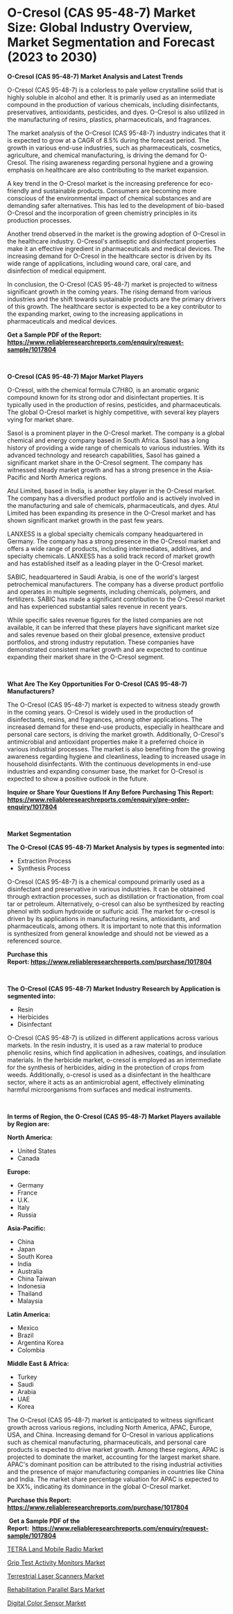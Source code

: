 <p><h1>O-Cresol (CAS 95-48-7) Market Size: Global Industry Overview, Market Segmentation and Forecast (2023 to 2030)</h1></p><p><strong>O-Cresol (CAS 95-48-7) Market Analysis and Latest Trends</strong></p>
<p><p>O-Cresol (CAS 95-48-7) is a colorless to pale yellow crystalline solid that is highly soluble in alcohol and ether. It is primarily used as an intermediate compound in the production of various chemicals, including disinfectants, preservatives, antioxidants, pesticides, and dyes. O-Cresol is also utilized in the manufacturing of resins, plastics, pharmaceuticals, and fragrances.</p><p>The market analysis of the O-Cresol (CAS 95-48-7) industry indicates that it is expected to grow at a CAGR of 8.5% during the forecast period. The growth in various end-use industries, such as pharmaceuticals, cosmetics, agriculture, and chemical manufacturing, is driving the demand for O-Cresol. The rising awareness regarding personal hygiene and a growing emphasis on healthcare are also contributing to the market expansion.</p><p>A key trend in the O-Cresol market is the increasing preference for eco-friendly and sustainable products. Consumers are becoming more conscious of the environmental impact of chemical substances and are demanding safer alternatives. This has led to the development of bio-based O-Cresol and the incorporation of green chemistry principles in its production processes.</p><p>Another trend observed in the market is the growing adoption of O-Cresol in the healthcare industry. O-Cresol's antiseptic and disinfectant properties make it an effective ingredient in pharmaceuticals and medical devices. The increasing demand for O-Cresol in the healthcare sector is driven by its wide range of applications, including wound care, oral care, and disinfection of medical equipment.</p><p>In conclusion, the O-Cresol (CAS 95-48-7) market is projected to witness significant growth in the coming years. The rising demand from various industries and the shift towards sustainable products are the primary drivers of this growth. The healthcare sector is expected to be a key contributor to the expanding market, owing to the increasing applications in pharmaceuticals and medical devices.</p></p>
<p><strong>Get a Sample PDF of the Report:&nbsp; <a href="https://www.reliableresearchreports.com/enquiry/request-sample/1017804">https://www.reliableresearchreports.com/enquiry/request-sample/1017804</a></strong></p>
<p>&nbsp;</p>
<p><strong>O-Cresol (CAS 95-48-7) Major Market Players</strong></p>
<p><p>O-Cresol, with the chemical formula C7H8O, is an aromatic organic compound known for its strong odor and disinfectant properties. It is typically used in the production of resins, pesticides, and pharmaceuticals. The global O-Cresol market is highly competitive, with several key players vying for market share. </p><p>Sasol is a prominent player in the O-Cresol market. The company is a global chemical and energy company based in South Africa. Sasol has a long history of providing a wide range of chemicals to various industries. With its advanced technology and research capabilities, Sasol has gained a significant market share in the O-Cresol segment. The company has witnessed steady market growth and has a strong presence in the Asia-Pacific and North America regions.</p><p>Atul Limited, based in India, is another key player in the O-Cresol market. The company has a diversified product portfolio and is actively involved in the manufacturing and sale of chemicals, pharmaceuticals, and dyes. Atul Limited has been expanding its presence in the O-Cresol market and has shown significant market growth in the past few years.</p><p>LANXESS is a global specialty chemicals company headquartered in Germany. The company has a strong presence in the O-Cresol market and offers a wide range of products, including intermediates, additives, and specialty chemicals. LANXESS has a solid track record of market growth and has established itself as a leading player in the O-Cresol market.</p><p>SABIC, headquartered in Saudi Arabia, is one of the world's largest petrochemical manufacturers. The company has a diverse product portfolio and operates in multiple segments, including chemicals, polymers, and fertilizers. SABIC has made a significant contribution to the O-Cresol market and has experienced substantial sales revenue in recent years.</p><p>While specific sales revenue figures for the listed companies are not available, it can be inferred that these players have significant market size and sales revenue based on their global presence, extensive product portfolios, and strong industry reputation. These companies have demonstrated consistent market growth and are expected to continue expanding their market share in the O-Cresol segment.</p></p>
<p>&nbsp;</p>
<p><strong>What Are The Key Opportunities For O-Cresol (CAS 95-48-7) Manufacturers?</strong></p>
<p><p>The O-Cresol (CAS 95-48-7) market is expected to witness steady growth in the coming years. O-Cresol is widely used in the production of disinfectants, resins, and fragrances, among other applications. The increased demand for these end-use products, especially in healthcare and personal care sectors, is driving the market growth. Additionally, O-Cresol's antimicrobial and antioxidant properties make it a preferred choice in various industrial processes. The market is also benefiting from the growing awareness regarding hygiene and cleanliness, leading to increased usage in household disinfectants. With the continuous developments in end-use industries and expanding consumer base, the market for O-Cresol is expected to show a positive outlook in the future.</p></p>
<p><strong>Inquire or Share Your Questions If Any Before Purchasing This Report: <a href="https://www.reliableresearchreports.com/enquiry/pre-order-enquiry/1017804">https://www.reliableresearchreports.com/enquiry/pre-order-enquiry/1017804</a></strong></p>
<p>&nbsp;</p>
<p><strong>Market Segmentation</strong></p>
<p><strong>The O-Cresol (CAS 95-48-7) Market Analysis by types is segmented into:</strong></p>
<p><ul><li>Extraction Process</li><li>Synthesis Process</li></ul></p>
<p><p>O-Cresol (CAS 95-48-7) is a chemical compound primarily used as a disinfectant and preservative in various industries. It can be obtained through extraction processes, such as distillation or fractionation, from coal tar or petroleum. Alternatively, o-cresol can also be synthesized by reacting phenol with sodium hydroxide or sulfuric acid. The market for o-cresol is driven by its applications in manufacturing resins, antioxidants, and pharmaceuticals, among others. It is important to note that this information is synthesized from general knowledge and should not be viewed as a referenced source.</p></p>
<p><strong>Purchase this Report:&nbsp;<a href="https://www.reliableresearchreports.com/purchase/1017804">https://www.reliableresearchreports.com/purchase/1017804</a></strong></p>
<p>&nbsp;</p>
<p><strong>The O-Cresol (CAS 95-48-7) Market Industry Research by Application is segmented into:</strong></p>
<p><ul><li>Resin</li><li>Herbicides</li><li>Disinfectant</li></ul></p>
<p><p>O-Cresol (CAS 95-48-7) is utilized in different applications across various markets. In the resin industry, it is used as a raw material to produce phenolic resins, which find application in adhesives, coatings, and insulation materials. In the herbicide market, o-cresol is employed as an intermediate for the synthesis of herbicides, aiding in the protection of crops from weeds. Additionally, o-cresol is used as a disinfectant in the healthcare sector, where it acts as an antimicrobial agent, effectively eliminating harmful microorganisms from surfaces and medical instruments.</p></p>
<p>&nbsp;</p>
<p><strong>In terms of Region, the O-Cresol (CAS 95-48-7) Market Players available by Region are:</strong></p>
<p>
    <p> <strong> North America: </strong>
        <ul>
            <li>United States</li>
            <li>Canada</li>
        </ul>
        </p> 
    <p> <strong> Europe: </strong>
        <ul>
            <li>Germany</li>
            <li>France</li>
            <li>U.K.</li>
            <li>Italy</li>
            <li>Russia</li>
        </ul>
        </p> 
    <p> <strong> Asia-Pacific: </strong>
        <ul>
            <li>China</li>
            <li>Japan</li>
            <li>South Korea</li>
            <li>India</li>
            <li>Australia</li>
            <li>China Taiwan</li>
            <li>Indonesia</li>
            <li>Thailand</li>
            <li>Malaysia</li>
        </ul>
        </p> 
    <p> <strong> Latin America: </strong>
        <ul>
            <li>Mexico</li>
            <li>Brazil</li>
            <li>Argentina Korea</li>
            <li>Colombia</li>
        </ul>
        </p> 
    <p> <strong> Middle East & Africa: </strong>
        <ul>
            <li>Turkey</li>
            <li>Saudi</li>
            <li>Arabia</li>
            <li>UAE</li>
            <li>Korea</li>
        </ul>
    </p>
    </p>
<p><p>The O-Cresol (CAS 95-48-7) market is anticipated to witness significant growth across various regions, including North America, APAC, Europe, USA, and China. Increasing demand for O-Cresol in various applications such as chemical manufacturing, pharmaceuticals, and personal care products is expected to drive market growth. Among these regions, APAC is projected to dominate the market, accounting for the largest market share. APAC's dominant position can be attributed to the rising industrial activities and the presence of major manufacturing companies in countries like China and India. The market share percentage valuation for APAC is expected to be XX%, indicating its dominance in the global O-Cresol market.</p></p>
<p><strong>Purchase this Report: <a href="https://www.reliableresearchreports.com/purchase/1017804">https://www.reliableresearchreports.com/purchase/1017804</a></strong></p>
<p>&nbsp;<strong>Get a Sample PDF of the Report:&nbsp;&nbsp;<a href="https://www.reliableresearchreports.com/enquiry/request-sample/1017804">https://www.reliableresearchreports.com/enquiry/request-sample/1017804</a></strong></p>
<p><strong></strong></p>
<p><p><a href="https://medium.com/@madelynhowe/tetra-land-mobile-radio-market-size-growth-forecast-2023-2030-5c965668efb3">TETRA Land Mobile Radio Market</a></p><p><a href="https://www.reportprime.com/grip-test-activity-monitors-r9682">Grip Test Activity Monitors Market</a></p><p><a href="https://medium.com/@klebogdani/terrestrial-laser-scanners-market-size-growth-forecast-2023-2030-aaa0d05155a0">Terrestrial Laser Scanners Market</a></p><p><a href="https://www.reportprime.com/rehabilitation-parallel-bars-r9685">Rehabilitation Parallel Bars Market</a></p><p><a href="https://www.linkedin.com/pulse/digital-color-sensor-market-size-share-amp-trends-analysis-cnrcc/">Digital Color Sensor Market</a></p></p>
